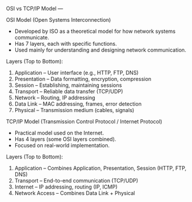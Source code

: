  OSI vs TCP/IP Model — 

 OSI Model (Open Systems Interconnection)
- Developed by ISO as a theoretical model for how network systems communicate.
- Has 7 layers, each with specific functions.
- Used mainly for understanding and designing network communication.

Layers (Top to Bottom):
1. Application – User interface (e.g., HTTP, FTP, DNS)
2. Presentation – Data formatting, encryption, compression
3. Session – Establishing, maintaining sessions
4. Transport – Reliable data transfer (TCP/UDP)
5. Network – Routing, IP addressing
6. Data Link – MAC addressing, frames, error detection
7. Physical – Transmission medium (cables, signals)



 TCP/IP Model (Transmission Control Protocol / Internet Protocol)
- Practical model used on the Internet.
- Has 4 layers (some OSI layers combined).
- Focused on real-world implementation.

Layers (Top to Bottom):
1. Application – Combines Application, Presentation, Session (HTTP, FTP, DNS)
2. Transport – End-to-end communication (TCP/UDP)
3. Internet – IP addressing, routing (IP, ICMP)
4. Network Access – Combines Data Link + Physical
